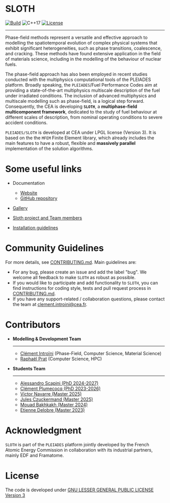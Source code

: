 SLOTH 
=====

[![Build](https://github.com/Collab4Sloth/SLOTH/actions/workflows/build-and-tests.yml/badge.svg?color=green)](https://github.com/Collab4Sloth/SLOTH/actions/workflows/build-and-tests.yml)
![C++17](https://img.shields.io/badge/C%2B%2B-17|20-cyan.svg)
[![License](https://img.shields.io/github/license/Collab4Sloth/SLOTH.svg)](https://github.com/Collab4Sloth/SLOTH/blob/main/LICENSE)

_____________

Phase-field methods represent a versatile and effective approach to modelling the spatiotemporal evolution of complex physical systems that exhibit significant heterogeneities, such as phase transitions, coalescence, and cracking. These methods have found extensive application in the field of materials science, including in the modelling of the behaviour of nuclear fuels. 

The phase-field approach has also been employed in recent studies conducted with the multiphysics computational tools of the PLEIADES platform. Broadly speaking, the `PLEIADES`/Fuel Performance Codes aim at providing a state-of-the-art multiphysics multiscale description of the fuel under irradiated conditions. The inclusion of advanced multiphysics and multiscale modelling such as phase-field, is a logical step forward.
Consequently, the CEA is developing **`SLOTH`**, a **multiphase-field multicomponent framework**, dedicated to the study of fuel behaviour at different scales of description, from nominal operating conditions to severe accident conditions. 

`PLEIADES/SLOTH` is developed at CEA under LPGL license (Version 3). It is based on the the `MFEM` Finite Element library, which already includes the main features to have a robust, flexible and **massively parallel** implementation of the solution algorithms.

# Some useful links

- Documentation
  - [Website](https://collab4sloth.github.io/Documentation/) 
  - [GitHub repository](https://github.com/Collab4Sloth/Documentation) 

- [Gallery](https://github.com/Collab4Sloth/Gallery)
- [Sloth project and Team members](https://collab4sloth.github.io/Documentation/About/index.html)
- [Installation guidelines](https://collab4sloth.github.io/Documentation/Started/Installation/linux.html)

# Community Guidelines 

For more details, see [CONTRIBUTING.md](CONTRIBUTING.md). Main guidelines are:

- For any bug, please create an issue and add the label "bug". We welcome all feedback to make `SLOTH` as robust as possible.
- If you would like to participate and add functionality to `SLOTH`, you can find instructions for coding style, tests and pull request process in [CONTRIBUTING.md](CONTRIBUTING.md).
- If you have any support-related / collaboration questions, please contact the team at clement.introini@cea.fr.


# Contributors

-   __Modelling & Development Team__
  
    ---    
    - [Clément Introïni](https://www.researchgate.net/profile/Clement-Introini) (Phase-Field, Computer Science, Material Science)
    - [Raphaël Prat](https://www.researchgate.net/profile/Raphael-Prat) (Computer Science, HPC)



-   __Students Team__

    ---
    - [Alessandro Scapini (PhD 2024-2027)]()
    - [Clément Plumecocq (PhD 2023-2026)]()
    - [Victor Navarre (Master 2025)]()
    - [Jules Czuckermand (Master 2025)]()     
    - [Mouad Bakhkakh (Master 2024)]()
    - [Etienne Delobre (Master 2023)]()


# Acknowledgment

`SLOTH` is part of the `PLEIADES` platform jointly developed by the French Atomic Energy Commission in collaboration with its industrial partners, mainly EDF and Framatome.

# License
The code is developed under [GNU LESSER GENERAL PUBLIC LICENSE Version 3](LICENSE)
